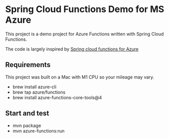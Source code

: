 # Spring Cloud Functions Demo for MS Azure

This project is a demo project for Azure Functions written with Spring Cloud Functions.

The code is largely inspired by [Spring cloud functions for Azure](https://github.com/spring-cloud/spring-cloud-function/tree/main/spring-cloud-function-samples/function-sample-azure)

## Requirements

This project was built on a Mac with M1 CPU so your mileage may vary.

* brew install azure-cli
* brew tap azure/functions
* brew install azure-functions-core-tools@4

## Start and test

* mvn package
* mvn azure-functions:run